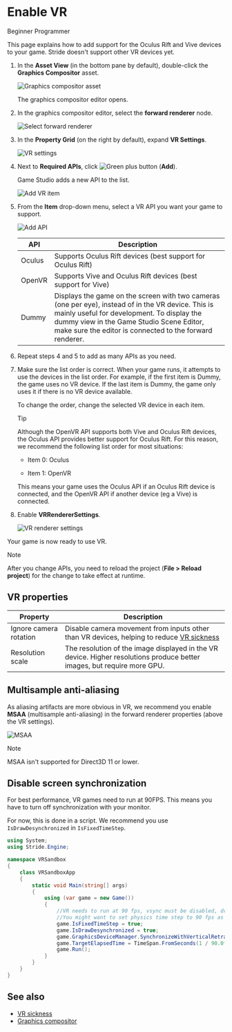 # Enable VR

<span class="badge text-bg-primary">Beginner</span>
<span class="badge text-bg-success">Programmer</span>

This page explains how to add support for the Oculus Rift and Vive devices to your game. Stride doesn't support other VR devices yet.

1. In the **Asset View** (in the bottom pane by default), double-click the **Graphics Compositor** asset.

   ![Graphics compositor asset](../graphics/graphics-compositor/media/graphics-compositor-asset.png)

   The graphics compositor editor opens.

2. In the graphics compositor editor, select the **forward renderer** node.

   ![Select forward renderer](media/select-forward-renderer.png)

3. In the **Property Grid** (on the right by default), expand **VR Settings**.

   ![VR settings](media/vr-settings.png)

4. Next to **Required APIs**, click ![Green plus button](~/manual/game-studio/media/green-plus-icon.png) (**Add**).

   Game Studio adds a new API to the list.

   ![Add VR item](media/add-vr-api.png)

5. From the **Item** drop-down menu, select a VR API you want your game to support.

   ![Add API](media/select-vr-api.png)

   | API | Description |
   |--------| --------
   | Oculus | Supports Oculus Rift devices (best support for Oculus Rift) |
   | OpenVR | Supports Vive and Oculus Rift devices (best support for Vive) |
   | Dummy | Displays the game on the screen with two cameras (one per eye), instead of in the VR device. This is mainly useful for development. To display the dummy view in the Game Studio Scene Editor, make sure the editor is connected to the forward renderer. |

6. Repeat steps 4 and 5 to add as many APIs as you need.

7. Make sure the list order is correct. When your game runs, it attempts to use the devices in the list order. For example, if the first item is Dummy, the game uses no VR device. If the last item is Dummy, the game only uses it if there is no VR device available.

   To change the order, change the selected VR device in each item.

   > [!Tip]
   > Although the OpenVR API supports both Vive and Oculus Rift devices, the Oculus API provides better support for Oculus Rift. For this reason, we recommend the following list order for most situations:
   >
   > * Item 0: Oculus
   >
   > * Item 1: OpenVR
   >
   > This means your game uses the Oculus API if an Oculus Rift device is connected, and the OpenVR API if another device (eg a Vive) is connected.

8. Enable **VRRendererSettings**.

   ![VR renderer settings](media/vr-renderer-settings.png)

Your game is now ready to use VR.

> [!Note]
> After you change APIs, you need to reload the project (**File > Reload project**) for the change to take effect at runtime.

## VR properties

| Property | Description |
|-------------------------|--------
| Ignore camera rotation | Disable camera movement from inputs other than VR devices, helping to reduce [VR sickness](vr-sickness.md) |
| Resolution scale | The resolution of the image displayed in the VR device. Higher resolutions produce better images, but require more GPU. |

## Multisample anti-aliasing

As aliasing artifacts are more obvious in VR, we recommend you enable **MSAA** (multisample anti-aliasing) in the forward renderer properties (above the VR settings).

![MSAA](media/MSAA.png)

> [!Note]
> MSAA isn't supported for Direct3D 11 or lower.

## Disable screen synchronization

For best performance, VR games need to run at 90FPS. This means you have to turn off synchronization with your monitor.

For now, this is done in a script. We recommend you use `IsDrawDesynchronized` in `IsFixedTimeStep`.

```cs
using System;
using Stride.Engine;

namespace VRSandbox
{
    class VRSandboxApp
    {
        static void Main(string[] args)
        {
            using (var game = new Game())
            {
                //VR needs to run at 90 fps, vsync must be disabled, draw must be not synchronized
                //You might want to set physics time step to 90 fps as well if you use character controller with unregular movements, but please avoid that! use Kinematic rigidbodies when possible.
                game.IsFixedTimeStep = true;
                game.IsDrawDesynchronized = true;
                game.GraphicsDeviceManager.SynchronizeWithVerticalRetrace = false;
                game.TargetElapsedTime = TimeSpan.FromSeconds(1 / 90.0f);
                game.Run();
            }
        }
    }
}
```

## See also

* [VR sickness](vr-sickness.md)
* [Graphics compositor](../graphics/graphics-compositor/index.md)